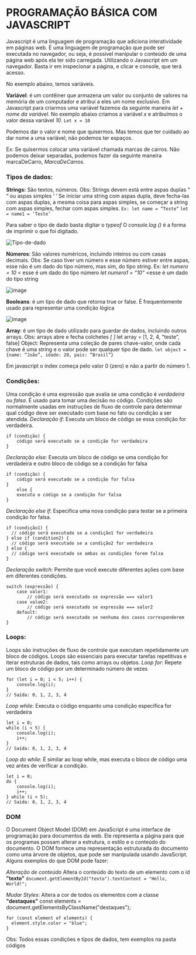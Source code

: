 # PROGRAMAÇÃO BÁSICA COM JAVASCRIPT

Javascript é uma linguagem de programação que adiciona interatividade em páginas web.
É uma linguagem de programação que pode ser executada no navegador, ou seja, é possível manipular o conteúdo de uma página web após ela ter sido carregada.
Utilizando o Javascript em um navegador.  Basta ir em inspecionar a página, e clicar e console, que terá acesso.

No exemplo abaixo, temos variáveis.

**Variável**: é um contêiner que armazena um valor ou conjunto de valores na memória de um computador e atribui a eles um nome exclusivo.
Em Javascript para criarmos uma variável fazemos da seguinte maneira *let + nome da variável*.
No exemplo abaixo criamos a variável *x* e atribuímos o valor dessa variável *10*.
`Let x = 10`

Podemos dar o valor e nome que quisermos. 
Mas temos que ter cuidado ao dar nome a uma variável, não podemos ter espaços.

Ex: Se quisermos colocar uma variável chamada marcas de carros. Não podemos deixar separadas, podemos fazer da seguinte maneira marcaDeCarro, _MarcaDeCarros_.

### Tipos de dados:
**Strings:** São textos, números. 
Obs: Strings devem está entre aspas duplas “ “ ou aspas simples ‘ ‘
Se iniciar uma string com aspas dupla, deve fecha-las com aspas duplas, a mesma coisa para aspas simples, se começar a string com aspas simples, fechar com aspas simples.
`Ex: let name = “Teste”`
`let = name1 = ‘Teste’`

 
Para saber o tipo de dado basta digitar o _typeof_
O _console.log ()_ é a forma de imprimir o que foi digitado.

![Tipo-de-dado](https://github.com/felipeenge/Caso-de-teste/assets/121561336/5f62c067-f105-4d0c-8838-6c1292100977)
 
**Números**: São valores numéricos, incluindo inteiros ou com casas decimais.
Obs: Se caso tiver um número e esse número estiver entre aspas, esse não é um dado do tipo número, mas sim, do tipo string. 
Ex: _let numero = 10_     < esse é um dado do tipo número
_let numero1 = “10”_    <esse é um dado do tipo string
 
![image](https://github.com/felipeenge/Caso-de-teste/assets/121561336/70547fb6-f2af-473f-a706-32dc1506440d)

**Booleans**: é um tipo de dado que retorna true or false. É frequentemente usado para representar uma condição lógica

![image](https://github.com/felipeenge/Caso-de-teste/assets/121561336/d97e6ef4-ab81-46a2-bf21-eb05fc0964ef)
 
**Array**: é um tipo de dado utilizado para guardar de dados, incluindo outros arrays.
Obs: arrays abre e fecha colchetes *[ ]*
let array = [1, 2, 4, "teste", false]
Object: Representa uma coleção de pares chave-valor, onde cada chave é uma string e o valor pode ser qualquer tipo de dado.
`let object = {name: “João”, idade: 20, pais: “Brasil”}`

Em javascript o índex começa pelo valor 0 (zero) e não a partir do número 1.

### Condições:

Uma condição é uma expressão que avalia se uma condição é _verdadeira_ ou _falsa_. É usado para tomar uma decisão no código. Condições são normalmente usadas em instruções de fluxo de controle para determinar qual código deve ser executado com base no fato ou condição a ser atendida.
*Declaração if*: 
Executa um bloco de código se essa condição for verdadeira.
```
if (condição) {
    código será executado se a condição for verdadeira
}
```
*Declaração else*:
Executa um bloco de código se uma condição for verdadeira e outro bloco de código se a condição for falsa
```
if (condição) {
    código será executado se a condição for falsa
}
    else {
    executa o código se a condição for falsa
}
```

*Declaração else if*:
Especifica uma nova condição para testar se a primeira condição for falsa.
```
if (condição1) {
  // código será executado se a condição1 for verdadeira
} else if (condition2) {
  // código será executado se a condição2 for verdadeira
} else {
  // código será executado se ambas as condições forem falsa
}
```

*Declaração switch*:
Permite que você execute diferentes ações com base em diferentes condições.
```
switch (expressão) {
    case valor1:
        // código será executado se expressão === valor1
    case value2:
        // código será executado se expressão === valor2
    default:
        // código será executado se nenhuma dos casos corresponderem
}
```

### Loops:
Loops são instruções de fluxo de controle que executam repetidamente um bloco de códigos. Loops são essenciais para executar tarefas repetitivas e iterar estruturas de dados, tais como arrays ou objetos.
*Loop for*:
Repete um bloco de código por um determinado número de vezes
```
for (let i = 0; i < 5; i++) {
    console.log(i);
}
// Saída: 0, 1, 2, 3, 4
```

*Loop while*:
Executa o código enquanto uma condição específica for verdadeira
```
let i = 0;
while (i < 5) {
    console.log(i);
    i++;
}
// Saída: 0, 1, 2, 3, 4
```

*Loop do while*:
É similar ao loop while, mas executa o bloco de código uma vez antes de verificar a condição.
```
let i = 0;
do {
    console.log(i);
    i++;
} while (i < 5);
// Saída: 0, 1, 2, 3, 4
```

### DOM
O Document Object Model (DOM) em JavaScript é uma interface de programação para documentos da web. Ele representa a página para que os programas possam alterar a estrutura, o estilo e o conteúdo do documento. O DOM fornece uma representação estruturada do documento como uma árvore de objetos, que pode ser manipulada usando JavaScript.
Alguns exemplos do que DOM pode fazer:

*Alteração de conteúdo*
Altera o conteúdo do texto de um elemento com o id __"texto"__
`document.getElementById("texto").textContent = "Hello, World!";`

*Mudar Styles*:
Altera a cor de todos os elementos com a classe __"destaques"__
const elements = document.getElementsByClassName("destaques");
```
for (const element of elements) {
  element.style.color = "blue";
}
```

Obs: Todos essas condições e tipos de dados, tem exemplos na pasta códigos